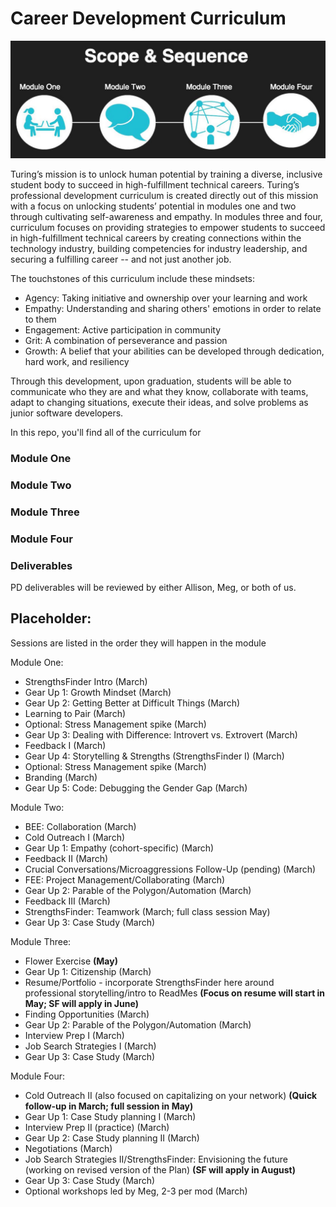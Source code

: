 # Career Development Curriculum

![Scope & Sequence](images/pd_new_scope.jpeg)

Turing’s mission is to unlock human potential by training a diverse, inclusive student body to succeed in high-fulfillment technical careers. Turing’s professional development curriculum is created directly out of this mission with a focus on unlocking students’ potential in modules one and two through cultivating self-awareness and empathy. In modules three and four, curriculum focuses on providing strategies to empower students to succeed in high-fulfillment technical careers by creating connections within the technology industry, building competencies for industry leadership, and securing a fulfilling career -- and not just another job. 

The touchstones of this curriculum include these mindsets: 

* Agency: Taking initiative and ownership over your learning and work
* Empathy: Understanding and sharing others' emotions in order to relate to them 
* Engagement: Active participation in community
* Grit: A combination of perseverance and passion
* Growth: A belief that your abilities can be developed through dedication, hard work, and resiliency

Through this development, upon graduation, students will be able to communicate who they are and what they know, collaborate with teams, adapt to changing situations, execute their ideas, and solve problems as junior software developers. 

In this repo, you'll find all of the curriculum for 

### Module One

### Module Two

### Module Three

### Module Four

### Deliverables
PD deliverables will be reviewed by either Allison, Meg, or both of us. 



## Placeholder:
Sessions are listed in the order they will happen in the module

Module One:

* StrengthsFinder Intro (March)
* Gear Up 1: Growth Mindset (March)
* Gear Up 2: Getting Better at Difficult Things (March)
* Learning to Pair (March)
* Optional: Stress Management spike (March)
* Gear Up 3: Dealing with Difference: Introvert vs. Extrovert (March)
* Feedback I (March)
* Gear Up 4: Storytelling & Strengths (StrengthsFinder I) (March)
* Optional: Stress Management spike (March)
* Branding (March)
* Gear Up 5: Code: Debugging the Gender Gap (March)

Module Two:

* BEE: Collaboration (March)
* Cold Outreach I (March)
* Gear Up 1: Empathy (cohort-specific) (March)
* Feedback II (March)
* Crucial Conversations/Microaggressions Follow-Up (pending) (March)
* FEE: Project Management/Collaborating (March)
* Gear Up 2: Parable of the Polygon/Automation (March)
* Feedback III (March)
* StrengthsFinder: Teamwork (March; full class session May)
* Gear Up 3: Case Study (March)

Module Three:

* Flower Exercise **(May)**
* Gear Up 1: Citizenship (March)
* Resume/Portfolio - incorporate StrengthsFinder here around professional storytelling/intro to ReadMes **(Focus on resume will start in May; SF will apply in June)**
* Finding Opportunities (March)
* Gear Up 2: Parable of the Polygon/Automation (March)
* Interview Prep I (March)
* Job Search Strategies I (March)
* Gear Up 3: Case Study (March)
 
Module Four:

* Cold Outreach II (also focused on capitalizing on your network) **(Quick follow-up in March; full session in May)**
* Gear Up 1: Case Study planning I (March)
* Interview Prep II (practice) (March)
* Gear Up 2: Case Study planning II (March)
* Negotiations (March)
* Job Search Strategies II/StrengthsFinder: Envisioning the future (working on revised version of the Plan) **(SF will apply in August)**
* Gear Up 3: Case Study (March)
* Optional workshops led by Meg, 2-3 per mod (March)
